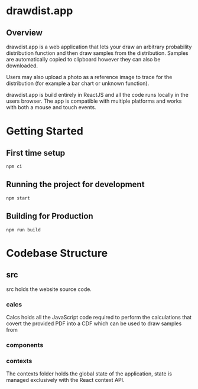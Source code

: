 # drawdist.app

## Overview

drawdist.app is a web application that lets your draw an arbitrary probability distribution function and then draw samples from the distribution. Samples are automatically copied to clipboard however they can also be downloaded.

Users may also upload a photo as a reference image to trace for the distribution (for example a bar chart or unknown function).

drawdist.app is build entirely in ReactJS and all the code runs locally in the users browser. The app is compatible with multiple platforms and works with both a mouse and touch events.

# Getting Started

## First time setup
```
npm ci
```

## Running the project for development
```
npm start
```

## Building for Production
```
npm run build
```


# Codebase Structure

## src 
src holds the website source code.

### calcs 
Calcs holds all the JavaScript code required to perform the calculations that covert the provided PDF into a CDF which can be used to draw samples from

### components

### contexts
The contexts folder holds the global state of the application, state is managed exclusively with the React context API.